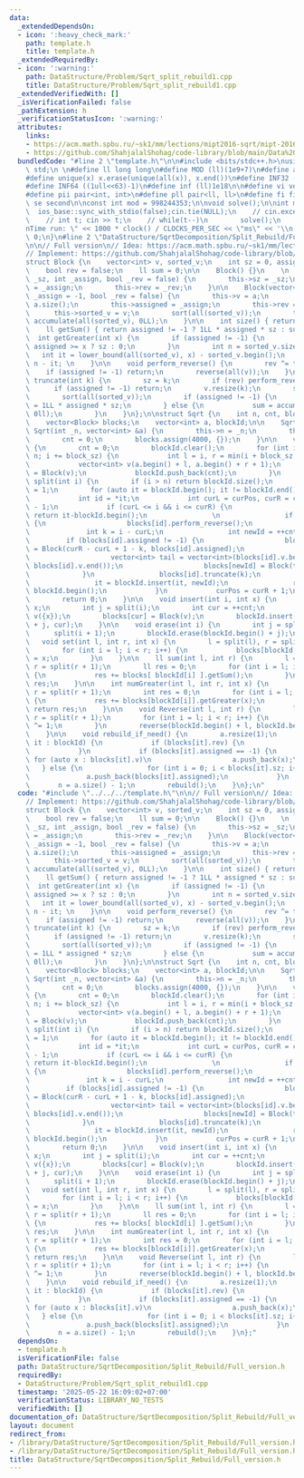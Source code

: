 ```yaml
---
data:
  _extendedDependsOn:
  - icon: ':heavy_check_mark:'
    path: template.h
    title: template.h
  _extendedRequiredBy:
  - icon: ':warning:'
    path: DataStructure/Problem/Sqrt_split_rebuild1.cpp
    title: DataStructure/Problem/Sqrt_split_rebuild1.cpp
  _extendedVerifiedWith: []
  _isVerificationFailed: false
  _pathExtension: h
  _verificationStatusIcon: ':warning:'
  attributes:
    links:
    - https://acm.math.spbu.ru/~sk1/mm/lections/mipt2016-sqrt/mipt-2016-burunduk1-sqrt.en.pdf
    - https://github.com/ShahjalalShohag/code-library/blob/main/Data%20Structures/Square%20Root%20Decomposition%20With%20Reverse%20Update.cpp
  bundledCode: "#line 2 \"template.h\"\n\n#include <bits/stdc++.h>\nusing namespace\
    \ std;\n \n#define ll long long\n#define MOD (ll)(1e9+7)\n#define all(x) (x).begin(),(x).end()\n\
    #define unique(x) x.erase(unique(all(x)), x.end())\n#define INF32 ((1ull<<31)-1)\n\
    #define INF64 ((1ull<<63)-1)\n#define inf (ll)1e18\n\n#define vi vector<int>\n\
    #define pii pair<int, int>\n#define pll pair<ll, ll>\n#define fi first\n#define\
    \ se second\n\nconst int mod = 998244353;\n\nvoid solve();\n\nint main(){\n  \
    \  ios_base::sync_with_stdio(false);cin.tie(NULL);\n    // cin.exceptions(cin.failbit);\n\
    \    // int t; cin >> t;\n    // while(t--)\n        solve();\n    cerr << \"\\\
    nTime run: \" << 1000 * clock() / CLOCKS_PER_SEC << \"ms\" << '\\n';\n    return\
    \ 0;\n}\n#line 2 \"DataStructure/SqrtDecomposition/Split_Rebuild/Full_version.h\"\
    \n\n// Full version\n// Idea: https://acm.math.spbu.ru/~sk1/mm/lections/mipt2016-sqrt/mipt-2016-burunduk1-sqrt.en.pdf\n\
    // Implement: https://github.com/ShahjalalShohag/code-library/blob/main/Data%20Structures/Square%20Root%20Decomposition%20With%20Reverse%20Update.cpp\n\
    struct Block {\n    vector<int> v, sorted_v;\n    int sz = 0, assigned = -1;\n\
    \    bool rev = false;\n    ll sum = 0;\n\n    Block() {}\n    \n    Block(int\
    \ _sz, int _assign, bool _rev = false) {\n        this->sz = _sz;\n        this->assigned\
    \ = _assign;\n        this->rev = _rev;\n    }\n\n    Block(vector<int> &a, int\
    \ _assign = -1, bool _rev = false) {\n        this->v = a;\n        this->sz =\
    \ a.size();\n        this->assigned = _assign;\n        this->rev = _rev;\n  \
    \      this->sorted_v = v;\n        sort(all(sorted_v));\n        this->sum =\
    \ accumulate(all(sorted_v), 0LL);\n    }\n\n    int size() { return sz; }\n\n\
    \    ll getSum() { return assigned != -1 ? 1LL * assigned * sz : sum; }\n\n  \
    \  int getGreater(int x) {\n        if (assigned != -1) {\n            return\
    \ assigned >= x ? sz : 0;\n        }\n        int n = sorted_v.size();\n     \
    \   int it = lower_bound(all(sorted_v), x) - sorted_v.begin();\n        return\
    \ n - it; \n    }\n\n    void perform_reverse() {\n        rev ^= true;\n    \
    \    if (assigned != -1) return;\n        reverse(all(v));\n    }\n\n    void\
    \ truncate(int k) {\n        sz = k;\n        if (rev) perform_reverse();\n  \
    \      if (assigned != -1) return;\n        v.resize(k);\n        sorted_v = v;\n\
    \        sort(all(sorted_v));\n        if (assigned != -1) {\n            sum\
    \ = 1LL * assigned * sz;\n        } else {\n            sum = accumulate(all(v),\
    \ 0ll);\n        }\n    }\n};\n\nstruct Sqrt {\n    int n, cnt, block_sz = 450;\n\
    \    vector<Block> blocks;\n    vector<int> a, blockId;\n\n    Sqrt() {}\n   \
    \ Sqrt(int _n, vector<int> &a) {\n        this->n = _n;\n        this->a = a;\n\
    \        cnt = 0;\n        blocks.assign(4000, {});\n    }\n\n    void rebuild()\
    \ {\n        cnt = 0;\n        blockId.clear();\n        for (int i = 1; i <=\
    \ n; i += block_sz) {\n            int l = i, r = min(i + block_sz - 1, n);\n\
    \            vector<int> v(a.begin() + l, a.begin() + r + 1);\n            blocks[++cnt]\
    \ = Block(v);\n            blockId.push_back(cnt);\n        }\n    }\n\n    int\
    \ split(int i) {\n        if (i > n) return blockId.size();\n        int curPos\
    \ = 1;\n        for (auto it = blockId.begin(); it != blockId.end(); it++) {\n\
    \            int id = *it;\n            int curL = curPos, curR = curPos + blocks[id].size()\
    \ - 1;\n            if (curL <= i && i <= curR) {\n                if (i == curL)\
    \ return it-blockId.begin();\n                \n                if (blocks[id].rev)\
    \ {\n                    blocks[id].perform_reverse();\n                }\n  \
    \              int k = i - curL;\n                int newId = ++cnt;\n       \
    \         if (blocks[id].assigned != -1) {\n                    blocks[newId]\
    \ = Block(curR - curL + 1 - k, blocks[id].assigned);\n                } else {\n\
    \                    vector<int> tail = vector<int>(blocks[id].v.begin() + k,\
    \ blocks[id].v.end());\n                    blocks[newId] = Block(tail);\n   \
    \             }\n                blocks[id].truncate(k);\n                ++it;\n\
    \                it = blockId.insert(it, newId);\n                return it -\
    \ blockId.begin();\n            }\n            curPos = curR + 1;\n        }\n\
    \        return 0;\n    }\n\n    void insert(int i, int x) {\n        a[n++] =\
    \ x;\n        int j = split(i);\n        int cur = ++cnt;\n        vector<int>\
    \ v({x});\n        blocks[cur] = Block(v);\n        blockId.insert(blockId.begin()\
    \ + j, cur);\n    }\n\n    void erase(int i) {\n        int j = split(i);\n  \
    \      split(i + 1);\n        blockId.erase(blockId.begin() + j);\n    }\n\n \
    \   void set(int l, int r, int x) {\n        l = split(l), r = split(r + 1);\n\
    \        for (int i = l; i < r; i++) {\n            blocks[blockId[i]].assigned\
    \ = x;\n        }\n    }\n\n    ll sum(int l, int r) {\n        l = split(l),\
    \ r = split(r + 1);\n        ll res = 0;\n        for (int i = l; i < r; i++)\
    \ {\n            res += blocks[ blockId[i] ].getSum();\n        }\n        return\
    \ res;\n    }\n\n    int numGreater(int l, int r, int x) {\n        l = split(l),\
    \ r = split(r + 1);\n        int res = 0;\n        for (int i = l; i < r; i++)\
    \ {\n            res += blocks[blockId[i]].getGreater(x);\n        }\n       \
    \ return res;\n    }\n\n    void Reverse(int l, int r) {\n        l = split(l),\
    \ r = split(r + 1);\n        for (int i = l; i < r; i++) {\n            blocks[blockId[i]].rev\
    \ ^= 1;\n        }\n        reverse(blockId.begin() + l, blockId.begin() + r);\n\
    \    }\n\n    void rebuild_if_need() {\n        a.resize(1);\n        for (auto\
    \ it : blockId) {\n            if (blocks[it].rev) {\n                blocks[it].perform_reverse();\n\
    \            }\n            if (blocks[it].assigned == -1) {\n               \
    \ for (auto x : blocks[it].v)\n                    a.push_back(x);\n         \
    \   } else {\n                for (int i = 0; i < blocks[it].sz; i++)\n      \
    \              a.push_back(blocks[it].assigned);\n            }\n        }\n \
    \       n = a.size() - 1;\n        rebuild();\n    }\n};\n"
  code: "#include \"../../../template.h\"\n\n// Full version\n// Idea: https://acm.math.spbu.ru/~sk1/mm/lections/mipt2016-sqrt/mipt-2016-burunduk1-sqrt.en.pdf\n\
    // Implement: https://github.com/ShahjalalShohag/code-library/blob/main/Data%20Structures/Square%20Root%20Decomposition%20With%20Reverse%20Update.cpp\n\
    struct Block {\n    vector<int> v, sorted_v;\n    int sz = 0, assigned = -1;\n\
    \    bool rev = false;\n    ll sum = 0;\n\n    Block() {}\n    \n    Block(int\
    \ _sz, int _assign, bool _rev = false) {\n        this->sz = _sz;\n        this->assigned\
    \ = _assign;\n        this->rev = _rev;\n    }\n\n    Block(vector<int> &a, int\
    \ _assign = -1, bool _rev = false) {\n        this->v = a;\n        this->sz =\
    \ a.size();\n        this->assigned = _assign;\n        this->rev = _rev;\n  \
    \      this->sorted_v = v;\n        sort(all(sorted_v));\n        this->sum =\
    \ accumulate(all(sorted_v), 0LL);\n    }\n\n    int size() { return sz; }\n\n\
    \    ll getSum() { return assigned != -1 ? 1LL * assigned * sz : sum; }\n\n  \
    \  int getGreater(int x) {\n        if (assigned != -1) {\n            return\
    \ assigned >= x ? sz : 0;\n        }\n        int n = sorted_v.size();\n     \
    \   int it = lower_bound(all(sorted_v), x) - sorted_v.begin();\n        return\
    \ n - it; \n    }\n\n    void perform_reverse() {\n        rev ^= true;\n    \
    \    if (assigned != -1) return;\n        reverse(all(v));\n    }\n\n    void\
    \ truncate(int k) {\n        sz = k;\n        if (rev) perform_reverse();\n  \
    \      if (assigned != -1) return;\n        v.resize(k);\n        sorted_v = v;\n\
    \        sort(all(sorted_v));\n        if (assigned != -1) {\n            sum\
    \ = 1LL * assigned * sz;\n        } else {\n            sum = accumulate(all(v),\
    \ 0ll);\n        }\n    }\n};\n\nstruct Sqrt {\n    int n, cnt, block_sz = 450;\n\
    \    vector<Block> blocks;\n    vector<int> a, blockId;\n\n    Sqrt() {}\n   \
    \ Sqrt(int _n, vector<int> &a) {\n        this->n = _n;\n        this->a = a;\n\
    \        cnt = 0;\n        blocks.assign(4000, {});\n    }\n\n    void rebuild()\
    \ {\n        cnt = 0;\n        blockId.clear();\n        for (int i = 1; i <=\
    \ n; i += block_sz) {\n            int l = i, r = min(i + block_sz - 1, n);\n\
    \            vector<int> v(a.begin() + l, a.begin() + r + 1);\n            blocks[++cnt]\
    \ = Block(v);\n            blockId.push_back(cnt);\n        }\n    }\n\n    int\
    \ split(int i) {\n        if (i > n) return blockId.size();\n        int curPos\
    \ = 1;\n        for (auto it = blockId.begin(); it != blockId.end(); it++) {\n\
    \            int id = *it;\n            int curL = curPos, curR = curPos + blocks[id].size()\
    \ - 1;\n            if (curL <= i && i <= curR) {\n                if (i == curL)\
    \ return it-blockId.begin();\n                \n                if (blocks[id].rev)\
    \ {\n                    blocks[id].perform_reverse();\n                }\n  \
    \              int k = i - curL;\n                int newId = ++cnt;\n       \
    \         if (blocks[id].assigned != -1) {\n                    blocks[newId]\
    \ = Block(curR - curL + 1 - k, blocks[id].assigned);\n                } else {\n\
    \                    vector<int> tail = vector<int>(blocks[id].v.begin() + k,\
    \ blocks[id].v.end());\n                    blocks[newId] = Block(tail);\n   \
    \             }\n                blocks[id].truncate(k);\n                ++it;\n\
    \                it = blockId.insert(it, newId);\n                return it -\
    \ blockId.begin();\n            }\n            curPos = curR + 1;\n        }\n\
    \        return 0;\n    }\n\n    void insert(int i, int x) {\n        a[n++] =\
    \ x;\n        int j = split(i);\n        int cur = ++cnt;\n        vector<int>\
    \ v({x});\n        blocks[cur] = Block(v);\n        blockId.insert(blockId.begin()\
    \ + j, cur);\n    }\n\n    void erase(int i) {\n        int j = split(i);\n  \
    \      split(i + 1);\n        blockId.erase(blockId.begin() + j);\n    }\n\n \
    \   void set(int l, int r, int x) {\n        l = split(l), r = split(r + 1);\n\
    \        for (int i = l; i < r; i++) {\n            blocks[blockId[i]].assigned\
    \ = x;\n        }\n    }\n\n    ll sum(int l, int r) {\n        l = split(l),\
    \ r = split(r + 1);\n        ll res = 0;\n        for (int i = l; i < r; i++)\
    \ {\n            res += blocks[ blockId[i] ].getSum();\n        }\n        return\
    \ res;\n    }\n\n    int numGreater(int l, int r, int x) {\n        l = split(l),\
    \ r = split(r + 1);\n        int res = 0;\n        for (int i = l; i < r; i++)\
    \ {\n            res += blocks[blockId[i]].getGreater(x);\n        }\n       \
    \ return res;\n    }\n\n    void Reverse(int l, int r) {\n        l = split(l),\
    \ r = split(r + 1);\n        for (int i = l; i < r; i++) {\n            blocks[blockId[i]].rev\
    \ ^= 1;\n        }\n        reverse(blockId.begin() + l, blockId.begin() + r);\n\
    \    }\n\n    void rebuild_if_need() {\n        a.resize(1);\n        for (auto\
    \ it : blockId) {\n            if (blocks[it].rev) {\n                blocks[it].perform_reverse();\n\
    \            }\n            if (blocks[it].assigned == -1) {\n               \
    \ for (auto x : blocks[it].v)\n                    a.push_back(x);\n         \
    \   } else {\n                for (int i = 0; i < blocks[it].sz; i++)\n      \
    \              a.push_back(blocks[it].assigned);\n            }\n        }\n \
    \       n = a.size() - 1;\n        rebuild();\n    }\n};"
  dependsOn:
  - template.h
  isVerificationFile: false
  path: DataStructure/SqrtDecomposition/Split_Rebuild/Full_version.h
  requiredBy:
  - DataStructure/Problem/Sqrt_split_rebuild1.cpp
  timestamp: '2025-05-22 16:09:02+07:00'
  verificationStatus: LIBRARY_NO_TESTS
  verifiedWith: []
documentation_of: DataStructure/SqrtDecomposition/Split_Rebuild/Full_version.h
layout: document
redirect_from:
- /library/DataStructure/SqrtDecomposition/Split_Rebuild/Full_version.h
- /library/DataStructure/SqrtDecomposition/Split_Rebuild/Full_version.h.html
title: DataStructure/SqrtDecomposition/Split_Rebuild/Full_version.h
---
```

